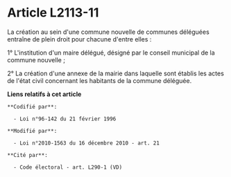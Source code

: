 # Article L2113-11

La création au sein d'une commune nouvelle de communes déléguées entraîne de plein droit pour chacune d'entre elles : 

1° L'institution d'un maire délégué, désigné par le conseil municipal de la commune nouvelle ; 

2° La création d'une annexe de la mairie dans laquelle sont établis les actes de l'état civil concernant les habitants de la
commune déléguée.

**Liens relatifs à cet article**

	**Codifié par**:

	  - Loi n°96-142 du 21 février 1996

	**Modifié par**:

	  - Loi n°2010-1563 du 16 décembre 2010 - art. 21

	**Cité par**:

	  - Code électoral - art. L290-1 (VD)
